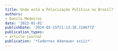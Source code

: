 ```yaml
---
title: Onde está a Polarização Política no Brasil?
authors:
- Danilo Medeiros
date: '2022-01-01'
publishDate: '2024-05-15T21:13:38.110677Z'
publication_types:
- article-journal
publication: '*Cadernos Adenauer xxiii*'
---
```

